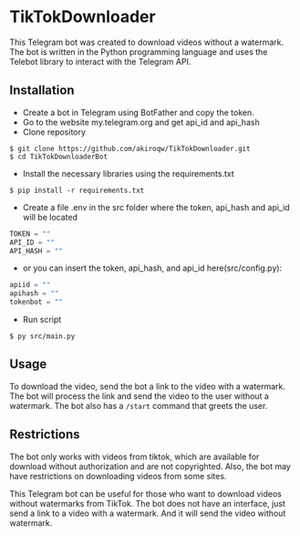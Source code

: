 # TikTokDownloader

This Telegram bot was created to download videos without a watermark. The bot is written in the Python programming language and uses the Telebot library to interact with the Telegram API.

## Installation
* Create a bot in Telegram using BotFather and copy the token.
* Go to the website my.telegram.org and get api_id and api_hash
* Clone repository
```
$ git clone https://github.com/akiroqw/TikTokDownloader.git
$ cd TikTokDownloaderBot
```
* Install the necessary libraries using the requirements.txt
```
$ pip install -r requirements.txt
```
* Create a file .env in the src folder where the token, api_hash and api_id will be located
```py
TOKEN = ""
API_ID = ""
API_HASH = ""
```
* or you can insert the token, api_hash, and api_id here(src/config.py):
```py
apiid = ""
apihash = ""
tokenbot = ""
```
* Run script
```
$ py src/main.py
```
## Usage

To download the video, send the bot a link to the video with a watermark. The bot will process the link and send the video to the user without a watermark.
The bot also has a `/start` command that greets the user.

## Restrictions

The bot only works with videos from tiktok, which are available for download without authorization and are not copyrighted. Also, the bot may have restrictions on downloading videos from some sites.

This Telegram bot can be useful for those who want to download videos without watermarks from TikTok. The bot does not have an interface, just send a link to a video with a watermark. And it will send the video without watermark.
